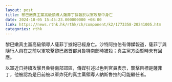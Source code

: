```yaml
---
layout: post
title: 黎巴嫩真主黨高級領導人薩菲丁據報於以軍攻擊中身亡
date: 2024-10-05 15:45:23.000000000 +08:00
link: https://news.rthk.hk/rthk/ch/component/k2/1773358-20241005.htm
categories: rthk
---
```


黎巴嫩真主黨高級領導人薩菲丁據報已經身亡。沙特阿拉伯有傳媒報道，薩菲丁與隨行人員在之前以軍攻擊黎巴嫩首都貝魯特南部時被殺；真主黨方面暫時未有回應。

以軍近日持續攻擊貝魯特南部郊區，傳媒引述以色列官員表示，襲擊目標是薩菲丁，他被認為是日前被以軍炸死的真主黨領導人納斯魯拉的可能繼任者。
